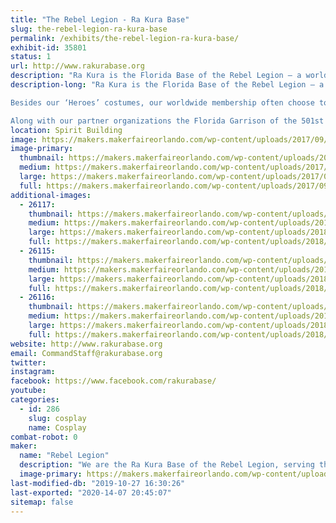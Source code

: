```yaml
---
title: "The Rebel Legion - Ra Kura Base"
slug: the-rebel-legion-ra-kura-base
permalink: /exhibits/the-rebel-legion-ra-kura-base/
exhibit-id: 35801
status: 1
url: http://www.rakurabase.org
description: "Ra Kura is the Florida Base of the Rebel Legion – a worldwide Star Wars costuming organization comprised of and operated by Star Wars fans. Formed in 2000, the Rebel Legion is a global volunteer organization of enthusiasts who enjoy, express, and share their interest of quality Star Wars costuming with the fan community."
description-long: "Ra Kura is the Florida Base of the Rebel Legion – a worldwide Star Wars costuming organization comprised of and operated by Star Wars fans. Formed in 2000, the Rebel Legion is a global volunteer organization of enthusiasts who enjoy, express, and share their interest of quality Star Wars costuming with the fan community. Rebel Legion members create and wear costumes of the hero characters from the Star Wars saga, which includes but is not limited to the six films, comics, books, games, and television shows. As the premier Rebel costuming group in the Star Wars community, members volunteer their time to appear at Star Wars related functions, charity fundraisers and other community events.

Besides our ‘Heroes’ costumes, our worldwide membership often choose to give back to their communities (through costumed volunteer activities and charity events). No one can provide the public with a greater range of Star Wars costumes, nor a more personable, interactive, face to face experience.

Along with our partner organizations the Florida Garrison of the 501st Legion, The Wookiee Workshop, Mandolarion Mercenaries, R2 Builders’ Club, Dark Empire – Spire of the Storm and Galactic Academy, we bring smiles to our home State of Florida."
location: Spirit Building
image: https://makers.makerfaireorlando.com/wp-content/uploads/2017/09/15556453_10211824716760436_1215592741_o-1-1024x1024.png
image-primary:
  thumbnail: https://makers.makerfaireorlando.com/wp-content/uploads/2017/09/15556453_10211824716760436_1215592741_o-1-150x150.png
  medium: https://makers.makerfaireorlando.com/wp-content/uploads/2017/09/15556453_10211824716760436_1215592741_o-1-300x300.png
  large: https://makers.makerfaireorlando.com/wp-content/uploads/2017/09/15556453_10211824716760436_1215592741_o-1-1024x1024.png
  full: https://makers.makerfaireorlando.com/wp-content/uploads/2017/09/15556453_10211824716760436_1215592741_o-1.png
additional-images:
  - 26117:
    thumbnail: https://makers.makerfaireorlando.com/wp-content/uploads/2018/07/IMG_8099-150x150.jpg
    medium: https://makers.makerfaireorlando.com/wp-content/uploads/2018/07/IMG_8099-300x225.jpg
    large: https://makers.makerfaireorlando.com/wp-content/uploads/2018/07/IMG_8099-1024x768.jpg
    full: https://makers.makerfaireorlando.com/wp-content/uploads/2018/07/IMG_8099.jpg
  - 26115:
    thumbnail: https://makers.makerfaireorlando.com/wp-content/uploads/2018/07/DSC_0341-150x150.jpg
    medium: https://makers.makerfaireorlando.com/wp-content/uploads/2018/07/DSC_0341-300x138.jpg
    large: https://makers.makerfaireorlando.com/wp-content/uploads/2018/07/DSC_0341-1024x472.jpg
    full: https://makers.makerfaireorlando.com/wp-content/uploads/2018/07/DSC_0341.jpg
  - 26116:
    thumbnail: https://makers.makerfaireorlando.com/wp-content/uploads/2018/07/IMG_8094-150x150.jpg
    medium: https://makers.makerfaireorlando.com/wp-content/uploads/2018/07/IMG_8094-300x225.jpg
    large: https://makers.makerfaireorlando.com/wp-content/uploads/2018/07/IMG_8094-1024x768.jpg
    full: https://makers.makerfaireorlando.com/wp-content/uploads/2018/07/IMG_8094.jpg
website: http://www.rakurabase.org
email: CommandStaff@rakurabase.org
twitter: 
instagram: 
facebook: https://www.facebook.com/rakurabase/
youtube: 
categories:
  - id: 286
    slug: cosplay
    name: Cosplay
combat-robot: 0
maker:
  name: "Rebel Legion"
  description: "We are the Ra Kura Base of the Rebel Legion, serving the state of Florda.  The Rebel Legion is an international costuming club dedicated to sharing and enjoying costuming talents, promoting the quality and improvement of Star Wars costumes, and giving back to the community through works of charity and volunteerism."
  image-primary: https://makers.makerfaireorlando.com/wp-content/uploads/2019/10/RaKuraBase.png
last-modified-db: "2019-10-27 16:30:26"
last-exported: "2020-14-07 20:45:07"
sitemap: false
---
```

